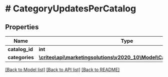 # # CategoryUpdatesPerCatalog

## Properties

Name | Type | Description | Notes
------------ | ------------- | ------------- | -------------
**catalog_id** | **int** |  | [optional]
**categories** | [**\criteo\api\marketingsolutions\v2020_10\Model\CategoryUpdateInput[]**](CategoryUpdateInput.md) |  | [optional]

[[Back to Model list]](../../README.md#models) [[Back to API list]](../../README.md#endpoints) [[Back to README]](../../README.md)
